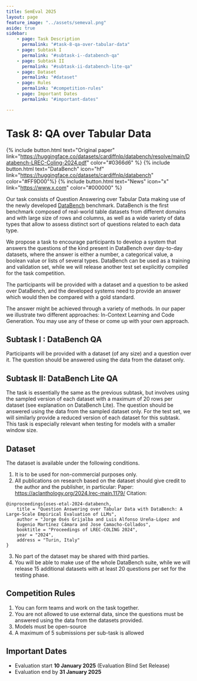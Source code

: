 ```yaml
---
title: SemEval 2025
layout: page
feature_image: "../assets/semeval.png"
aside: true
sidebar:
    - page: Task Description
      permalink: "#task-8-qa-over-tabular-data"
    - page: Subtask I
      permalink: "#subtask-i--databench-qa"
    - page: Subtask II
      permalink: "#subtask-ii-databench-lite-qa"
    - page: Dataset
      permalink: "#dataset"
    - page: Rules
      permalink: "#competition-rules"
    - page: Important Dates
      permalink: "#important-dates"

---
```

# Task 8: QA over Tabular Data

{% include button.html text="Original paper" link="https://huggingface.co/datasets/cardiffnlp/databench/resolve/main/Databench-LREC-Coling-2024.pdf" color="#0366d6" %} {% include button.html text="DataBench" icon="hf" link="https://huggingface.co/datasets/cardiffnlp/databench" color="#FF9D00"%} {%  include button.html text="News" icon="x" link="https://www.x.com" color="#000000" %}

Our task consists of Question Answering over Tabular Data making use of the newly developed [DataBench](https://huggingface.co/datasets/cardiffnlp/databench) benchmark.
DataBench is the first benchmark composed of real-world table datasets from different domains and with large size of rows and columns, as well as a wide variety of data types that allow to assess distinct sort of questions related to each data type.

We propose a task to encourage participants to develop a system that answers
the questions of the kind present in DataBench over day-to-day datasets, where the answer is either a number, a categorical value, a boolean value or lists of several types. DataBench can be used as a training and validation set, while we will release another test set explicitly compiled for the task competition.

The participants will be provided with a dataset and a question to be asked over DataBench, and the developed systems need to provide an answer which would then be compared with a gold standard.

The answer might be achieved through a variety of methods. In our paper we illustrate two different approaches: In-Context Learning and Code Generation. You may use any of these or come up with your own approach.

## Subtask I : DataBench QA
Participants will be provided with a dataset (of any size) and a question over it. The question should be answered using the data from the dataset only.

## Subtask II: DataBench Lite QA
The task is essentially the same as the previous subtask, but involves using the sampled version of each dataset with a maximum of 20 rows per dataset (see explanation on DataBench Lite). The question should be answered using the data from the sampled dataset only. For the test set, we will similarly provide a reduced version of each dataset for this subtask. This task is especially relevant when testing for models with a smaller window size.

## Dataset

The dataset is available under the following conditions.

1. It is to be used for non-commercial purposes only.
2. All publications on research based on the dataset should give credit to the author and the publisher, in particular:
Paper: https://aclanthology.org/2024.lrec-main.1179/
Citation:
```plain
@inproceedings{oses-etal-2024-databench,
    title = "Question Answering over Tabular Data with DataBench: A Large-Scale Empirical Evaluation of LLMs",
    author = "Jorge Osés Grijalba and Luis Alfonso Ureña-López and
    Eugenio Martínez Cámara and Jose Camacho-Collados",
    booktitle = "Proceedings of LREC-COLING 2024",
    year = "2024",
    address = "Turin, Italy"
}
```
3. No part of the dataset may be shared with third parties.
4. You will be able to make use of the whole DataBench suite, while we will release 15 additional datasets with at least 20 questions per set for the testing phase.


## Competition Rules

1. You can form teams and work on the task together.
2. You are not allowed to use external data, since the questions must be answered using the data from the datasets provided.
3. Models must be open-source
4. A maximum of 5 submissions per sub-task is allowed

## Important Dates
* Evaluation start **10 January 2025** (Evaluation Blind Set Release)
* Evaluation end by **31 January 2025**
